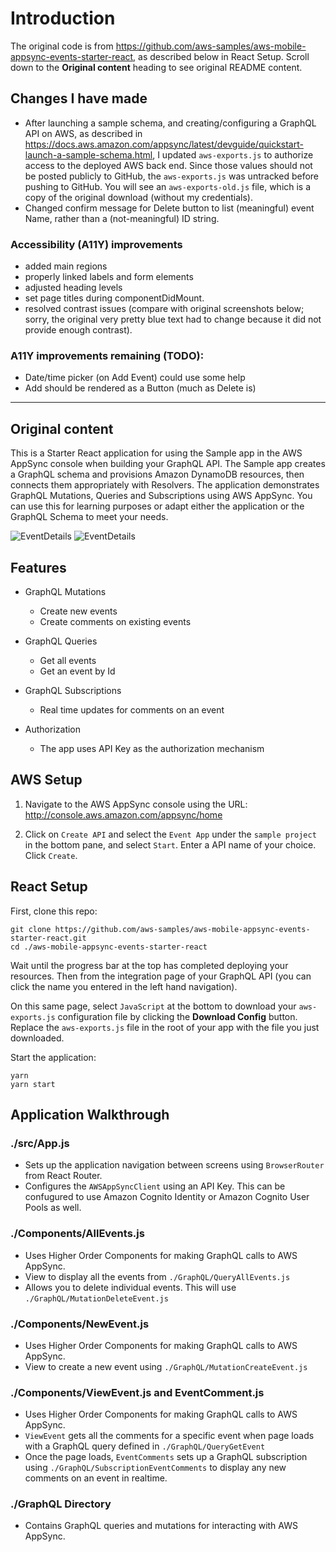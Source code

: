 # Introduction

The original code is from https://github.com/aws-samples/aws-mobile-appsync-events-starter-react, as described below in React Setup. Scroll down to the **Original content** heading to see original README content.

## Changes I have made
- After launching a sample schema, and creating/configuring a GraphQL API on AWS, as described in https://docs.aws.amazon.com/appsync/latest/devguide/quickstart-launch-a-sample-schema.html, I updated `aws-exports.js` to authorize access to the deployed AWS back end. Since those values should not be posted publicly to GitHub, the `aws-exports.js` was untracked before pushing to GitHub. You will see an `aws-exports-old.js` file, which is a copy of the original download (without my credentials).  
- Changed confirm message for Delete button to list (meaningful) event Name, rather than a (not-meaningful) ID string.

### Accessibility (A11Y) improvements
- added main regions
- properly linked labels and form elements
- adjusted heading levels
- set page titles during componentDidMount.
- resolved contrast issues (compare with original screenshots below; sorry, the original very pretty blue text had to change because it did not provide enough contrast).

### A11Y improvements remaining (TODO): 
- Date/time picker (on Add Event) could use some help
- Add should be rendered as a Button (much as Delete is)

---

## Original content
This is a Starter React application for using the Sample app in the AWS AppSync console when building your GraphQL API. The Sample app creates a GraphQL schema and provisions Amazon DynamoDB resources, then connects them appropriately with Resolvers. The application demonstrates GraphQL Mutations, Queries and Subscriptions using AWS AppSync. You can use this for learning purposes or adapt either the application or the GraphQL Schema to meet your needs.

![EventDetails](media/AllEvents.png)
![EventDetails](media/CreateEvent.png)

## Features

- GraphQL Mutations
  - Create new events
  - Create comments on existing events

- GraphQL Queries
  - Get all events
  - Get an event by Id

- GraphQL Subscriptions
  - Real time updates for comments on an event

- Authorization
  - The app uses API Key as the authorization mechanism

## AWS Setup

1. Navigate to the AWS AppSync console using the URL: http://console.aws.amazon.com/appsync/home

2. Click on `Create API` and select the `Event App` under the `sample project` in the bottom pane, and select `Start`. Enter a API name of your choice. Click `Create`.


## React Setup

First, clone this repo:

```
git clone https://github.com/aws-samples/aws-mobile-appsync-events-starter-react.git
cd ./aws-mobile-appsync-events-starter-react
```

Wait until the progress bar at the top has completed deploying your resources. Then from the integration page of your GraphQL API (you can click the name you entered in the left hand navigation).

On this same page, select `JavaScript` at the bottom to download your `aws-exports.js` configuration file by clicking the **Download Config** button. Replace the `aws-exports.js` file in the root of your app with the file you just downloaded.

Start the application:

```
yarn
yarn start
```

## Application Walkthrough

### ./src/App.js

- Sets up the application navigation between screens using `BrowserRouter` from React Router.
- Configures the `AWSAppSyncClient` using an API Key. This can be confugured to use Amazon Cognito Identity or Amazon Cognito User Pools as well.


### ./Components/AllEvents.js

- Uses Higher Order Components for making GraphQL calls to AWS AppSync.
- View to display all the events from `./GraphQL/QueryAllEvents.js`
- Allows you to delete individual events. This will use `./GraphQL/MutationDeleteEvent.js`

### ./Components/NewEvent.js

- Uses Higher Order Components for making GraphQL calls to AWS AppSync.
- View to create a new event using `./GraphQL/MutationCreateEvent.js`

### ./Components/ViewEvent.js and EventComment.js

- Uses Higher Order Components for making GraphQL calls to AWS AppSync.
- `ViewEvent` gets all the comments for a specific event when page loads with a GraphQL query defined in `./GraphQL/QueryGetEvent`
- Once the page loads, `EventComments` sets up a GraphQL subscription using `./GraphQL/SubscriptionEventComments` to display any new comments on an event in realtime.

### ./GraphQL Directory

- Contains GraphQL queries and mutations for interacting with AWS AppSync.
